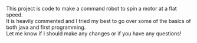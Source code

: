 This project is code to make a command robot to spin a motor at a flat speed.  
It is heavily commented and I tried my best to go over some of the basics of both java and first programming.  
Let me know if I should make any changes or if you have any questions!
